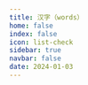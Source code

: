 ```yaml
---
title: 汉字（words）
home: false
index: false
icon: list-check
sidebar: true
navbar: false
date: 2024-01-03
---
```




